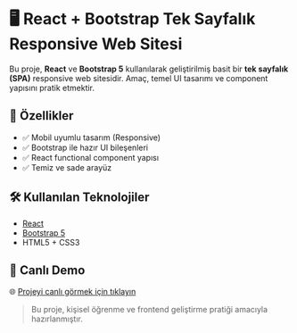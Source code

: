 # 🖥️ React + Bootstrap Tek Sayfalık Responsive Web Sitesi

Bu proje, **React** ve **Bootstrap 5** kullanılarak geliştirilmiş basit bir **tek sayfalık (SPA)** responsive web sitesidir. Amaç, temel UI tasarımı ve component yapısını pratik etmektir.

## 🚀 Özellikler

- ✅ Mobil uyumlu tasarım (Responsive)
- ✅ Bootstrap ile hazır UI bileşenleri
- ✅ React functional component yapısı
- ✅ Temiz ve sade arayüz

## 🛠️ Kullanılan Teknolojiler

- [React](https://reactjs.org/)
- [Bootstrap 5](https://getbootstrap.com/)
- HTML5 + CSS3

## 🔗 Canlı Demo

🌐 [Projeyi canlı görmek için tıklayın]((https://serhatsahin28.github.io/e-commerce/))

> Bu proje, kişisel öğrenme ve frontend geliştirme pratiği amacıyla hazırlanmıştır.
